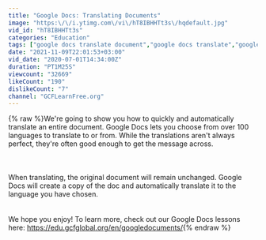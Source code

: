 ```yaml
---
title: "Google Docs: Translating Documents"
image: "https:\/\/i.ytimg.com\/vi\/hT8IBHHTt3s\/hqdefault.jpg"
vid_id: "hT8IBHHTt3s"
categories: "Education"
tags: ["google docs translate document","google docs translate","google docs translation"]
date: "2021-11-09T22:01:53+03:00"
vid_date: "2020-07-01T14:34:00Z"
duration: "PT1M25S"
viewcount: "32669"
likeCount: "190"
dislikeCount: "7"
channel: "GCFLearnFree.org"
---
```

{% raw %}We're going to show you how to quickly and automatically translate an entire document. Google Docs lets you choose from over 100 languages to translate to or from. While the translations aren't always perfect, they're often good enough to get the message across. <br /><br /><br /><br />When translating, the original document will remain unchanged. Google Docs will create a copy of the doc and automatically translate it to the language you have chosen.<br /><br /><br />We hope you enjoy! To learn more, check out our Google Docs lessons here: <a rel="nofollow" target="blank" href="https://edu.gcfglobal.org/en/googledocuments/">https://edu.gcfglobal.org/en/googledocuments/</a>{% endraw %}
